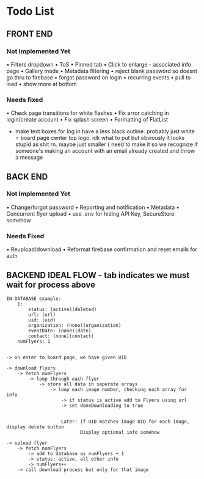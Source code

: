 
# Todo List

## FRONT END

### Not Implemented Yet
• Filters dropdown
• ToS
• Pinned tab
• Click to enlarge - associated info page
• Gallery mode
• Metadata filtering
• reject blank password so doesnt go thru to firebase
• forgot password on login
• recurring events 
• pull to load 
• show more at bottom

### Needs fixed
• Check page transitions for white flashes
• Fix error catching in login/create account
• Fix splash screen
• Formatting of FlatList
- make text boxes for log in have a less black outline. probably just white
= board page center top logo. idk what to put but obviously it looks stupid as shit rn. maybe just smaller
{ need to make it so we recognize if someone's making an account with an email already created and throw a message



## BACK END

### Not Implemented Yet
• Change/forgot password
• Reporting and notification
• Metadata
• Concurrent flyer upload
• use .env for hiding API Key, SecureStore somehow


### Needs Fixed
• Reupload/download
• Reformat firebase confirmation and reset emails for auth


## BACKEND IDEAL FLOW - tab indicates we must wait for process above 
    IN DATABASE example:
        1: 
            status: (active)(deleted)
            url: (url)
            uid: (uid)
            organization: (none)(organization)
            eventDate: (none)(date)
            contact: (none)(contact)
        numFlyers: 1

    
    -> on enter to board page, we have given UID

    -> download flyers
        -> fetch numFlyers
            -> loop through each flyer
                -> store all data in seperate arrays
                    -> loop each image number, checking each array for info
                        -> if status is active add to Flyers using url
                        -> set doneDownloading to true


                        Later: if UID matches image UID for each image, display delete button
                               Display optional info somehow
    
    -> upload flyer
        -> fetch numFlyers
            -> add to database as numFlyers + 1
            -> status: active, all other info
            -> numFlyers++ 
        -> call download process but only for that image

    

